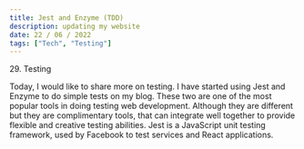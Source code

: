 ```yaml
---
title: Jest and Enzyme (TDD)
description: updating my website
date: 22 / 06 / 2022
tags: ["Tech", "Testing"]
---
```


<p>29. Testing</p>

<p> 
Today, I would like to share more on testing. I have started using Jest and Enzyme to do simple tests on my blog. These two are one of the most popular tools in doing testing web development. Although they are different but they are complimentary tools, that can integrate well together to provide flexible and creative testing abilities. Jest is a JavaScript unit testing framework, used by Facebook to test services and React applications.
</p>
<img src="/Blog/20220621.png" alt="">

